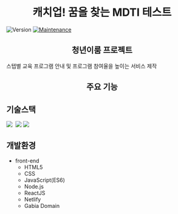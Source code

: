 <h1 align="center">캐치업! 꿈을 찾는 MDTI 테스트</h1>
<p>
  <img alt="Version" src="https://img.shields.io/badge/version-1.0.0-blue.svg?cacheSeconds=2592000" />
  <a href="https://github.com/kefranabg/readme-md-generator/graphs/commit-activity" target="_blank">
    <img alt="Maintenance" src="https://img.shields.io/badge/Maintained%3F-yes-green.svg" />
  </a>
</p>

<h2 align="center">청년이룸 프로젝트</h2>

스텝별 교육 프로그램 안내 및 프로그램 참여율을 높이는 서비스 제작

</div>


<h2 align="center">주요 기능</h2>
  

</div>


## 기술스택

<p>
  <img src="https://img.shields.io/badge/-HTML-orange"/>&nbsp
  <img src="https://img.shields.io/badge/css-1572B6?style=for-the-badge&logo=css3&logoColor=white">
  <img src="https://img.shields.io/badge/-ReactJS-red"/>&nbsp

</p>

## 개발환경

- front-end
  - HTML5
  - CSS
  - JavaScript(ES6)
  - Node.js
  - ReactJS
  - Netlify
  - Gabia Domain
